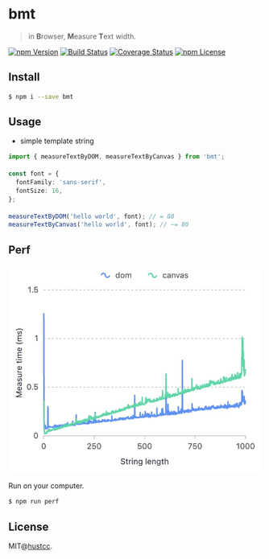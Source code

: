 # bmt

> in **B**rowser, **M**easure **T**ext width.

[![npm Version](https://img.shields.io/npm/v/bmt.svg)](https://www.npmjs.com/package/bmt)
[![Build Status](https://github.com/hustcc/bmt/workflows/build/badge.svg)](https://github.com/hustcc/bmt/actions)
[![Coverage Status](https://coveralls.io/repos/github/hustcc/bmt/badge.svg?branch=master)](https://coveralls.io/github/hustcc/bmt?branch=master)
[![npm License](https://img.shields.io/npm/l/bmt.svg)](https://www.npmjs.com/package/bmt)


## Install

```bash
$ npm i --save bmt
```


## Usage

 - simple template string

```ts
import { measureTextByDOM, measureTextByCanvas } from 'bmt';

const font = {
  fontFamily: 'sans-serif',
  fontSize: 16,
};

measureTextByDOM('hello world', font); // = 80
measureTextByCanvas('hello world', font); // ~= 80
```


## Perf

![perf](./perf.jpg)

Run on your computer.

```bash
$ npm run perf
```


## License

MIT@[hustcc](https://github.com/hustcc).
